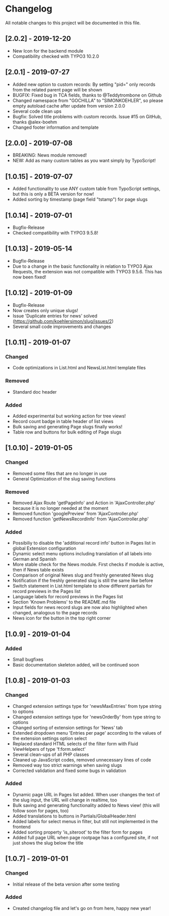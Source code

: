 # Changelog
All notable changes to this project will be documented in this file.

## [2.0.2] - 2019-12-20
- New Icon for the backend module
- Compatibility checked with TYPO3 10.2.0

## [2.0.1] - 2019-07-27
- Added new option to custom records: By setting "pid=" only records from the related parent page will be shown
- BUGFIX: Fixed bug in TCA fields, thanks to @Teddytrombone on Github
- Changed namespace from "GOCHILLA" to "SIMONKOEHLER", so please empty autoload cache after update from version 2.0.0
- Several code clean ups
- Bugfix: Solved title problems with custom records. Issue #15 on GitHub, thanks @alex-boehm
- Changed footer information and template

## [2.0.0] - 2019-07-08
- BREAKING: News module removed!
- NEW: Add as many custom tables as you want simply by TypoScript!

## [1.0.15] - 2019-07-07
- Added functionality to use ANY custom table from TypoScript settings, but this is only a BETA version for now!
- Added sorting by timestamp (page field "tstamp") for page slugs

## [1.0.14] - 2019-07-01
- Bugfix-Release
- Checked compatibility with TYPO3 9.5.8!

## [1.0.13] - 2019-05-14
- Bugfix-Release
- Due to a change in the basic functionality in relation to TYPO3 Ajax Requests, the extension was not compatible with TYPO3 9.5.6. This has now been fixed!

## [1.0.12] - 2019-01-09
- Bugfix-Release
- Now creates only unique slugs!
- Issue 'Duplicate entries for news' solved (https://github.com/koehlersimon/slug/issues/2)
- Several small code improvements and changes

## [1.0.11] - 2019-01-07

### Changed
- Code optimizations in List.html and NewsList.html template files

### Removed
- Standard doc header

### Added
- Added experimental but working action for tree views!
- Record count badge in table header of list views
- Bulk saving and generating Page slugs finally works!
- Table row and buttons for bulk editing of Page slugs


## [1.0.10] - 2019-01-05

### Changed
- Removed some files that are no longer in use
- General Optimization of the slug saving functions

### Removed
- Removed Ajax Route 'getPageInfo' and Action in 'AjaxController.php' because it is no longer needed at the moment
- Removed function 'googlePreview' from 'AjaxController.php'
- Removed function 'getNewsRecordInfo' from 'AjaxController.php'

### Added
- Possibiliy to disable the 'additional record info' button in Pages list in global Extension configuration
- Dynamic select menu options including translation of all labels into German and Spanish
- More stable check for the News module. First checks if module is active, then if News table exists
- Comparison of original News slug and freshly generated News slug
- Notification if the freshly generated slug is still the same like before
- Switch statement in List.html template to show different partials for record previews in the Pages list
- Language labels for record previews in the Pages list
- Section 'Known Problems' to the README.md file
- Input fields for news record slugs are now also highlighted when changed, analogous to the page records
- News icon for the button in the top right corner


## [1.0.9] - 2019-01-04

### Added
- Small bugfixes
- Basic documentation skeleton added, will be continued soon


## [1.0.8] - 2019-01-03

### Changed
- Changed extension settings type for 'newsMaxEntries' from type string to options
- Changed extension settings type for 'newsOrderBy' from type string to options
- Changed sorting of extension settings for 'News' tab
- Extended dropdown menu 'Entries per page' according to the values of the extension settings option select
- Replaced standard HTML selects of the filter form with Fluid ViewHelpers of type 'f:form.select'
- Several clean-ups of all PHP classes
- Cleaned up JavaScript codes, removed unnecessary lines of code
- Removed way too strict warnings when saving slugs
- Corrected validation and fixed some bugs in validation

### Added
- Dynamic page URL in Pages list added. When user changes the text of the slug input, the URL will change in realtime, too
- Bulk saving and generating functionality added to News view! (this will follow soon for pages, too)
- Added translations to buttons in Partials/GlobalHeader.html
- Added labels for select menus in filter, but still not implemented in the frontend
- Added sorting property 'is_siteroot' to the filter form for pages
- Added full page URL when page rootpage has a configured site, if not just shows the slug below the title


## [1.0.7] - 2019-01-01

### Changed
- Initial release of the beta version after some testing

### Added
- Created changelog file and let's go on from here, happy new year!
